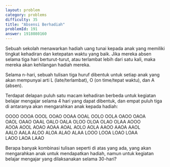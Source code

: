 ```yaml
---
layout: problem
category: problems
difficulty: 35
title: "Absensi Berhadiah"
problemId: 191
answer: 1918080160
---
```

Sebuah sekolah menawarkan hadiah uang tunai kepada anak yang memiliki tingkat kehadiran dan ketepatan waktu yang baik. Jika mereka absen selama tiga hari berturut-turut, atau terlambat lebih dari satu kali, maka mereka akan kehilangan hadiah mereka.

Selama n-hari, sebuah tulisan tiga huruf dibentuk untuk setiap anak yang akan mempunyai arti L (late/terlambat), O (on time/tepat waktu), dan A (absen).

Terdapat delapan puluh satu macam kehadiran berbeda untuk kegiatan belajar mengajar selama 4 hari yang dapat dibentuk, dan empat puluh tiga di antaranya akan mengarahkan anak kepada hadiah:

OOOO OOOA OOOL OOAO OOAA OOAL OOLO OOLA OAOO OAOA  
 OAOL OAAO OAAL OALO OALA OLOO OLOA OLAO OLAA AOOO  
 AOOA AOOL AOAO AOAA AOAL AOLO AOLA AAOO AAOA AAOL  
 AALO AALA ALOO ALOA ALAO ALAA LOOO LOOA LOAO LOAA  
 LAOO LAOA LAAO

Berapa banyak kombinasi tulisan seperti di atas yang ada, yang akan mengarahkan anak untuk mendapatkan hadiah, namun untuk kegiatan belajar mengajar yang dilaksanakan selama 30-hari?
